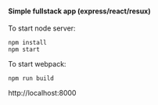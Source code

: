#### Simple fullstack app (express/react/resux)



To start node server:

```
npm install
npm start
```

To start webpack:
```
npm run build
```

http://localhost:8000